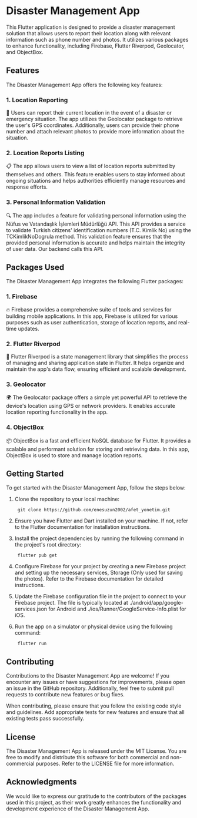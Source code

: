 # Disaster Management App

This Flutter application is designed to provide a disaster management solution that allows users to report their location along with relevant information such as phone number and photos. It utilizes various packages to enhance functionality, including Firebase, Flutter Riverpod, Geolocator, and ObjectBox.

## Features
The Disaster Management App offers the following key features:

### 1. Location Reporting

📍 Users can report their current location in the event of a disaster or emergency situation. The app utilizes the Geolocator package to retrieve the user's GPS coordinates. Additionally, users can provide their phone number and attach relevant photos to provide more information about the situation.

### 2. Location Reports Listing

📋 The app allows users to view a list of location reports submitted by themselves and others. This feature enables users to stay informed about ongoing situations and helps authorities efficiently manage resources and response efforts.

### 3. Personal Information Validation

🔍 The app includes a feature for validating personal information using the Nüfus ve Vatandaşlık İşlemleri Müdürlüğü API. This API provides a service to validate Turkish citizens' identification numbers (T.C. Kimlik No) using the TCKimlikNoDogrula method. This validation feature ensures that the provided personal information is accurate and helps maintain the integrity of user data. Our backend calls this API.

## Packages Used

The Disaster Management App integrates the following Flutter packages:

### 1. Firebase

🔥 Firebase provides a comprehensive suite of tools and services for building mobile applications. In this app, Firebase is utilized for various purposes such as user authentication, storage of location reports, and real-time updates.

### 2. Flutter Riverpod

🌊 Flutter Riverpod is a state management library that simplifies the process of managing and sharing application state in Flutter. It helps organize and maintain the app's data flow, ensuring efficient and scalable development.

### 3. Geolocator

🌍 The Geolocator package offers a simple yet powerful API to retrieve the device's location using GPS or network providers. It enables accurate location reporting functionality in the app.

### 4. ObjectBox

📦 ObjectBox is a fast and efficient NoSQL database for Flutter. It provides a scalable and performant solution for storing and retrieving data. In this app, ObjectBox is used to store and manage location reports.

## Getting Started

To get started with the Disaster Management App, follow the steps below:

1. Clone the repository to your local machine:

    	git clone https://github.com/enesuzun2002/afet_yonetim.git

2. Ensure you have Flutter and Dart installed on your machine. If not, refer to the Flutter documentation for installation instructions.

3. Install the project dependencies by running the following command in the project's root directory:

        flutter pub get

4. Configure Firebase for your project by creating a new Firebase project and setting up the necessary services, Storage (Only used for saving the photos). Refer to the Firebase documentation for detailed instructions.

5. Update the Firebase configuration file in the project to connect to your Firebase project. The file is typically located at ./android/app/google-services.json for Android and ./ios/Runner/GoogleService-Info.plist for iOS.

6. Run the app on a simulator or physical device using the following command:

        flutter run

## Contributing

Contributions to the Disaster Management App are welcome! If you encounter any issues or have suggestions for improvements, please open an issue in the GitHub repository. Additionally, feel free to submit pull requests to contribute new features or bug fixes.

When contributing, please ensure that you follow the existing code style and guidelines. Add appropriate tests for new features and ensure that all existing tests pass successfully.

## License

The Disaster Management App is released under the MIT License. You are free to modify and distribute this software for both commercial and non-commercial purposes. Refer to the LICENSE file for more information.

## Acknowledgments

We would like to express our gratitude to the contributors of the packages used in this project, as their work greatly enhances the functionality and development experience of the Disaster Management App.

